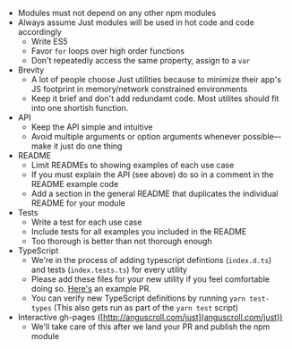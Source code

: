 * Modules must not depend on any other npm modules
* Always assume Just modules will be used in hot code and code accordingly
  * Write ES5
  * Favor `for` loops over high order functions
  * Don't repeatedly access the same property, assign to a `var`
* Brevity
  * A lot of people choose Just utilities because to minimize their app's JS footprint in memory/network constrained environments
  * Keep it brief and don't add redundamt code. Most utilites should fit into one shortish function.
* API
  * Keep the API simple and intuitive
  * Avoid multiple arguments or option arguments whenever possible–-make it just do one thing
* README
  * Limit READMEs to showing examples of each use case
  * If you must explain the API (see above) do so in a comment in the README example code
  * Add a section in the general README that duplicates the individual README for your module
* Tests
  * Write a test for each use case
  * Include tests for all examples you included in the README
  * Too thorough is better than not thorough enough
* TypeScript
  * We're in the process of adding typescript defintions (`index.d.ts`) and tests (`index.tests.ts`) for every utility
  * Please add these files for your new utility if you feel comfortable doing so. [Here's](https://github.com/angus-c/just/pull/233/files) an example PR.
  * You can verify new TypeScript definitions by running `yarn test-types` (This also gets run as part of the `yarn test` script)
* Interactive gh-pages ([http://anguscroll.com/just](anguscroll.com/just))
  * We'll take care of this after we land your PR and publish the npm module
